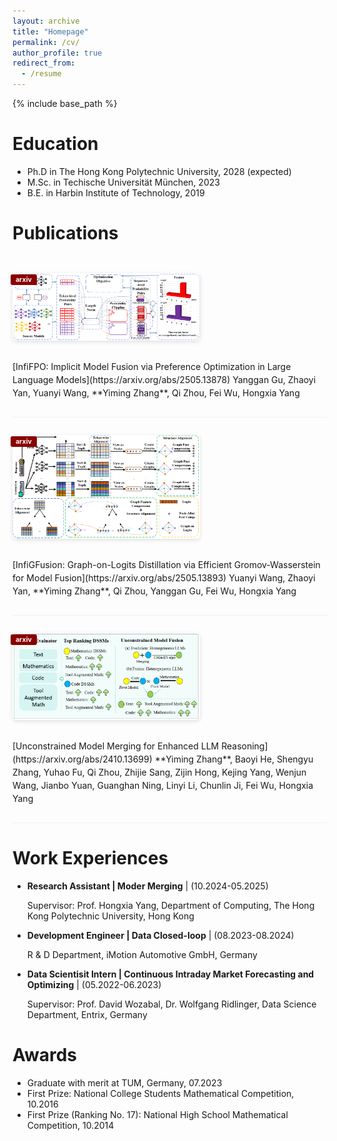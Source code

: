 ```yaml
---
layout: archive
title: "Homepage"
permalink: /cv/
author_profile: true
redirect_from:
  - /resume
---
```


{% include base_path %}

Education
======
* Ph.D in The Hong Kong Polytechnic University, 2028 (expected)
* M.Sc. in Techische Universität München, 2023
* B.E. in Harbin Institute of Technology, 2019


<style>
/* .paper-box {
  display: flex;
  align-items: flex-start;
  margin-bottom: 20px;
}

.paper-box-image {
  width: 300px;
  margin-right: 16px;
  position: relative;
}

.paper-box-image img {
  max-width: 100%;
  border-radius: 6px;
  box-shadow: 0 2px 8px rgba(0,0,0,0.12);
}

.badge {
  position: absolute;
  top: 8px;
  left: 8px;
  background: #1f4b99;
  color: white;
  font-size: 12px;
  font-weight: bold;
  padding: 2px 6px;
  border-radius: 3px;
}

.paper-box-text {
  flex: 1;
  font-size: 14px;
  line-height: 1.4;
} */
.paper-box {
  display: flex;
  align-items: flex-start;
  border-bottom: 1px #efefef solid;
  padding: 2em 0;
  gap: 2em; /* 图片和文字之间留空隙 */
  flex-wrap: wrap;
}

.paper-box-image {
  flex: 0 0 300px; /* 左边固定宽度 */
  max-width: 100%;
  position: relative;
}

.paper-box-image img {
  width: 100%;
  border-radius: 6px;
  box-shadow: 0 2px 6px rgba(0,0,0,0.12);
  object-fit: cover;
}

.paper-box-text {
  flex: 1; /* 占据剩余空间 */
  min-width: 200px;
  font-size: 14px;
  line-height: 1.5;
}

/* 手机端：上下布局 */
@media (max-width: 768px) {
  .paper-box {
    flex-direction: column;
  }

  .paper-box-image {
    width: 100%;
    margin-bottom: 1em;
  }

  .paper-box-text {
    width: 100%;
    padding-left: 0;
  }
}

.badge {
  position: absolute;
  top: 2px;
  left: -3px;
  background: #890000ff;
  color: #fff;
  font-size: 0.75em;
  font-weight: bold;
  padding: 2px 8px;
  border-radius: 3px;
}


</style>

Publications
======
<div class='paper-box'>
  <div class='paper-box-image'>
    <div>
      <div class="badge">arxiv</div>
      <img src='../images/infiFPO.png' alt="InfiFPO" width="100%">
    </div>
  </div>
  <div class='paper-box-text' markdown="1">
  [InfiFPO: Implicit Model Fusion via Preference Optimization in Large Language Models](https://arxiv.org/abs/2505.13878)  
  Yanggan Gu, Zhaoyi Yan, Yuanyi Wang, **Yiming Zhang**, Qi Zhou, Fei Wu, Hongxia Yang
  </div>
</div>

<div class='paper-box'>
  <div class='paper-box-image'>
    <div>
      <div class="badge">arxiv</div>
      <img src='../images/InfiGFusion.png' alt="InfiGFusion" width="100%">
    </div>
  </div>
  <div class='paper-box-text' markdown="1">
  [InfiGFusion: Graph-on-Logits Distillation via Efficient Gromov-Wasserstein for Model Fusion](https://arxiv.org/abs/2505.13893)  
  Yuanyi Wang, Zhaoyi Yan, **Yiming Zhang**, Qi Zhou, Yanggan Gu, Fei Wu, Hongxia Yang
  </div>
</div>

<div class='paper-box'>
  <div class='paper-box-image'>
    <div>
      <div class="badge">arxiv</div>
      <img src='../images/umm.png' alt="Unconstrained Model Merging" width="100%">
    </div>
  </div>
  <div class='paper-box-text' markdown="1">
  [Unconstrained Model Merging for Enhanced LLM Reasoning](https://arxiv.org/abs/2410.13699)  
  **Yiming Zhang**, Baoyi He, Shengyu Zhang, Yuhao Fu, Qi Zhou, Zhijie Sang, Zijin Hong,  
  Kejing Yang, Wenjun Wang, Jianbo Yuan, Guanghan Ning, Linyi Li, Chunlin Ji, Fei Wu, Hongxia Yang
  </div>
</div>

Work Experiences
======

* **Research Assistant \| Moder Merging** \| (10.2024-05.2025)

  Supervisor: Prof. Hongxia Yang, Department of Computing, The Hong Kong Polytechnic University, Hong Kong

* **Development Engineer \| Data Closed-loop** \| (08.2023-08.2024)

  R & D Department, iMotion Automotive GmbH, Germany 

* **Data Scientisit Intern \| Continuous Intraday Market Forecasting and Optimizing** \| (05.2022-06.2023)

  Supervisor: Prof. David Wozabal, Dr. Wolfgang Ridlinger, Data Science Department, Entrix, Germany
  
Awards
======
* Graduate with merit at TUM, Germany, 07.2023
* First Prize: National College Students Mathematical Competition, 10.2016
* First Prize (Ranking No. 17): National High School Mathematical Competition, 10.2014



